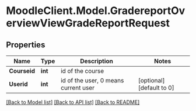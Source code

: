 # MoodleClient.Model.GradereportOverviewViewGradeReportRequest

## Properties

Name | Type | Description | Notes
------------ | ------------- | ------------- | -------------
**Courseid** | **int** | id of the course | 
**Userid** | **int** | id of the user, 0 means current user | [optional] [default to 0]

[[Back to Model list]](../README.md#documentation-for-models) [[Back to API list]](../README.md#documentation-for-api-endpoints) [[Back to README]](../README.md)

